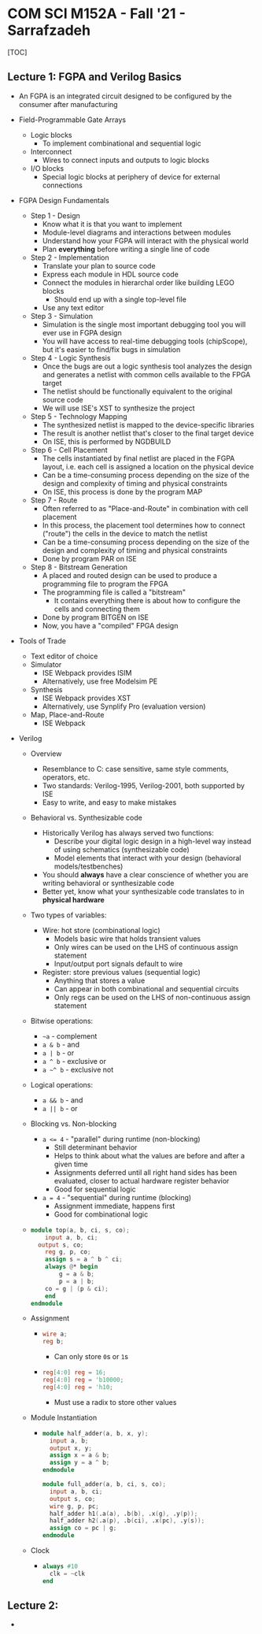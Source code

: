 # COM SCI M152A - Fall '21 - Sarrafzadeh

[TOC]

## Lecture 1: FGPA and Verilog Basics

- An FGPA is an integrated circuit designed to be configured by the consumer after manufacturing

- Field-Programmable Gate Arrays

  - Logic blocks
    - To implement combinational and sequential logic
  - Interconnect
    - Wires to connect inputs and outputs to logic blocks
  - I/O blocks
    - Special logic blocks at periphery of device for external connections

- FGPA Design Fundamentals

  - Step 1 - Design
    - Know what it is that you want to implement
    - Module-level diagrams and interactions between modules
    - Understand how your FGPA will interact with the physical world
    - Plan **everything** before writing a single line of code
  - Step 2 - Implementation
    - Translate your plan to source code
    - Express each module in HDL source code
    - Connect the modules in hierarchal order like building LEGO blocks
      - Should end up with a single top-level file
    - Use any text editor
  - Step 3 - Simulation
    - Simulation is the single most important debugging tool you will ever use in FGPA design
    - You will have access to real-time debugging tools (chipScope), but it's easier to find/fix bugs in simulation
  - Step 4 - Logic Synthesis
    - Once the bugs are out a logic synthesis tool analyzes the design and generates a netlist with common cells available to the FPGA target
    - The netlist should be functionally equivalent to the original source code
    - We will use ISE's XST to synthesize the project
  - Step 5 - Technology Mapping
    - The synthesized netlist is mapped to the device-specific libraries
    - The result is another netlist that's closer to the final target device
    - On ISE, this is performed by NGDBUILD
  - Step 6 - Cell Placement
    - The cells instantiated by final netlist are placed in the FGPA layout, i.e. each cell is assigned a location on the physical device
    - Can be a time-consuming process depending on the size of the design and complexity of timing and physical constraints
    - On ISE, this process is done by the program MAP
  - Step 7 - Route
    - Often referred to as "Place-and-Route" in combination with cell placement
    - In this process, the placement tool determines how to connect ("route") the cells in the device to match the netlist
    - Can be a time-consuming process depending on the size of the design and complexity of timing and physical constraints
    - Done by program PAR on ISE
  - Step 8 - Bitstream Generation
    - A placed and routed design can be used to produce a programming file to program the FPGA
    - The programming file is called a "bitstream"
      - It contains everything there is about how to configure the cells and connecting them
    - Done by program BITGEN on ISE
    - Now, you have a "compiled" FPGA design

- Tools of Trade

  - Text editor of choice
  - Simulator
    - ISE Webpack provides ISIM
    - Alternatively, use free Modelsim PE
  - Synthesis
    - ISE Webpack provides XST
    - Alternatively, use Synplify Pro (evaluation version)
  - Map, Place-and-Route
    - ISE Webpack

- Verilog

  - Overview

    - Resemblance to C: case sensitive, same style comments, operators, etc.
    - Two standards: Verilog-1995, Verilog-2001, both supported by ISE
    - Easy to write, and easy to make mistakes

  - Behavioral vs. Synthesizable code

    - Historically Verilog has always served two functions:
      - Describe your digital logic design in a high-level way instead of using schematics (synthesizable code)
      - Model elements that interact with your design (behavioral models/testbenches)
    - You should **always** have a clear conscience of whether you are writing behavioral or synthesizable code
    - Better yet, know what your synthesizable code translates to in **physical hardware**

  - Two types of variables:

    - Wire: hot store (combinational logic)
      - Models basic wire that holds transient values
      - Only wires can be used on the LHS of continuous assign statement
      - Input/output port signals default to wire
    - Register: store previous values (sequential logic)
      - Anything that stores a value
      - Can appear in both combinational and sequential circuits
      - Only regs can be used on the LHS of non-continuous assign statement

  - Bitwise operations:

    - `~a` - complement
    - `a & b` - and
    - `a | b` - or
    - `a ^ b` - exclusive or
    - `a ~^ b` - exclusive not

  - Logical operations:

    - `a && b` - and
    - `a || b` - or

  - Blocking vs. Non-blocking

    - `a <= 4` - "parallel" during runtime (non-blocking)
      - Still determinant behavior
      - Helps to think about what the values are before and after a given time
      - Assignments deferred until all right hand sides has been evaluated, closer to actual hardware register behavior
      - Good for sequential logic
    - `a = 4` - "sequential" during runtime (blocking)
      - Assignment immediate, happens first
      - Good for combinational logic

  - ```verilog
    module top(a, b, ci, s, co);
    	input a, b, ci;
      output s, co;
    	reg g, p, co;
    	assign s = a ^ b ^ ci;
    	always @* begin
    		g = a & b;
    		p = a | b;
        co = g | (p & ci);
    	end
    endmodule
    ```

  - Assignment

    - ```verilog
      wire a;
      reg b;
      ```

      - Can only store `0`s or `1`s

    - ```verilog
      reg[4:0] reg = 16;
      reg[4:0] reg = 'b10000;
      reg[4:0] reg = 'h10;
      ```

      - Must use a radix to store other values

  - Module Instantiation

    - ```verilog
      module half_adder(a, b, x, y);
      	input a, b;
      	output x, y;
      	assign x = a & b;
      	assign y = a ^ b;
      endmodule
      
      module full_adder(a, b, ci, s, co);
        input a, b, ci;
        output s, co;
        wire g, p, pc;
        half_adder h1(.a(a), .b(b), .x(g), .y(p));
        half_adder h2(.a(p), .b(ci), .x(pc), .y(s));
        assign co = pc | g;
      endmodule
      ```

  - Clock

    - ```verilog
      always #10
        clk = ~clk
      end
      ```



## Lecture 2: 

- 

